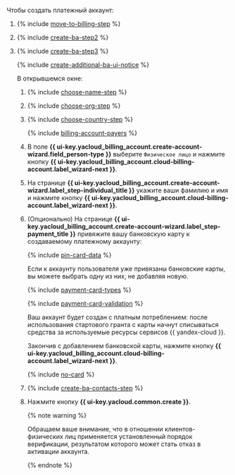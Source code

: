 Чтобы создать платежный аккаунт:

1. {% include [move-to-billing-step](../../billing/_includes/move-to-billing-step.md) %}
1. {% include [create-ba-step2](../../billing/_includes/create-ba-step2.md) %}
1. {% include [create-ba-step3](../../billing/_includes/create-ba-step3.md) %}

   {% include [create-additional-ba-ui-notice](../../billing/_includes/create-additional-ba-ui-notice.md) %}

   В открывшемся окне:

   1. {% include [choose-name-step](../../billing/_includes/choose-name-step.md) %}
   1. {% include [choose-org-step](../../billing/_includes/choose-org-step.md) %}
   1. {% include [choose-country-step](../../billing/_includes/choose-country-step.md) %}
  
      {% include [billing-account-payers](../../billing/_includes/billing-account-payers.md) %}

   1. В поле **{{ ui-key.yacloud_billing_account.create-account-wizard.field_person-type }}** выберите `Физическое лицо` и нажмите кнопку **{{ ui-key.yacloud_billing_account.cloud-billing-account.label_wizard-next }}**.
   1. На странице **{{ ui-key.yacloud_billing_account.create-account-wizard.label_step-individual_title }}** укажите ваши фамилию и имя и нажмите кнопку **{{ ui-key.yacloud_billing_account.cloud-billing-account.label_wizard-next }}**.
   1. (Опционально) На странице **{{ ui-key.yacloud_billing_account.create-account-wizard.label_step-payment_title }}** привяжите вашу банковскую карту к создаваемому платежному аккаунту:
   
      {% include [pin-card-data](pin-card-data.md) %}

      Если к аккаунту пользователя уже привязаны банковские карты, вы можете выбрать одну из них, не добавляя новую.
  
      {% include [payment-card-types](payment-card-types.md) %}
  
      {% include [payment-card-validation](payment-card-validation.md) %}

      Ваш аккаунт будет создан с платным потреблением: после использования стартового гранта с карты начнут списываться средства за используемые ресурсы сервисов {{ yandex-cloud }}. 

      Закончив с добавлением банковской карты, нажмите кнопку **{{ ui-key.yacloud_billing_account.cloud-billing-account.label_wizard-next }}**.

      {% include [no-card](create-ba-without-card.md) %}

   1. {% include [create-ba-contacts-step](../../billing/_includes/create-ba-contacts-step.md) %}
   1. Нажмите кнопку **{{ ui-key.yacloud.common.create }}**.

      {% note warning %}

      Обращаем ваше внимание, что в отношении клиентов-физических лиц применяется установленный порядок верификации, результатом которого может стать отказ в активации аккаунта.
      
      {% endnote %}
